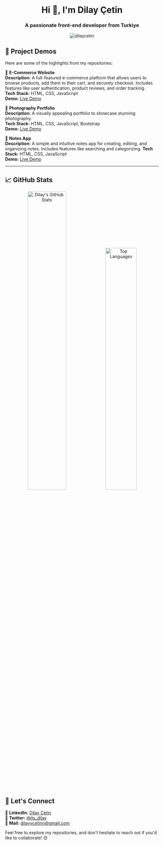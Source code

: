 <h1 align="center">Hi 👋, I'm Dilay Çetin</h1>
<h3 align="center">A passionate front-end developer from Turkiye</h3>
<p align="center"> <img src="https://i.pinimg.com/originals/f9/57/6f/f9576fca9fc8ef79976a1d6327bbe9ae.gif" alt="dilaycetin";  /> </p>

## 🚀 Project Demos  

Here are some of the highlights from my repositories:  

🔹 **E-Commerce Website**  
**Description:** A full-featured e-commerce platform that allows users to browse products, add them to their cart, and securely checkout. Includes features like user authentication, product reviews, and order tracking.  
**Tech Stack:** HTML, CSS, JavaScript <br>
**Demo:** [Live Demo](https://dilaycetin.github.io/e-commerce_website/) 

🔹 **Photography Portfolio**  
**Description:** A visually appealing portfolio to showcase stunning photography.  
**Tech Stack:** HTML, CSS, JavaScript, Bootstrap <br>
**Demo:** [Live Demo](https://dilaycetin.github.io/_photography-portfolio/)

🔹 **Notes App**  
**Description:**  A simple and intuitive notes app for creating, editing, and organizing notes. Includes features like searching and categorizing.
**Tech Stack:** HTML, CSS, JavaScript <br>
**Demo:** [Live Demo](https://dilaycetin.github.io/my-notes-app/)

---
## 📈 GitHub Stats  

<div align="center">
  <img src="https://github-readme-stats.vercel.app/api?username=dilaycetin&show_icons=true&theme=radical" alt="Dilay's GitHub Stats" style="width: 50%; " />
  <img src="https://github-readme-stats.vercel.app/api/top-langs/?username=dilaycetin&layout=compact&theme=radical" alt="Top Languages" style="width: 45%;" />
</div>

## 💬 Let's Connect  

🌺 **LinkedIn:** [Dilay Çetin](https://www.linkedin.com/in/dilay-çetin-67b10a246/)  
🌸 **Twitter:** [@its_dilay](https://x.com/its_dilay) <br>
🌷 **Mail:** dilayycetinn@gmail.com


Feel free to explore my repositories, and don't hesitate to reach out if you'd like to collaborate! 😊  
